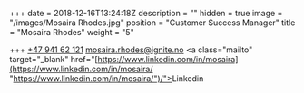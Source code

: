 +++
date = 2018-12-16T13:24:18Z
description = ""
hidden = true
image = "/images/Mosaira Rhodes.jpg"
position = "Customer Success Manager"
title = "Mosaira Rhodes"
weight = "5"

+++
<a class="phoneto" href="tel:+47 941 62 121"><i class="fas fa-phone"></i>+47 941 62 121</a> <a class="mailto" href="mailto:mosaira.rhodes@ignite.no"><i class="fas fa-envelope"></i></i>mosaira.rhodes@ignite.no</a> <a class="mailto" target="_blank" href="[https://www.linkedin.com/in/mosaira](https://www.linkedin.com/in/mosaira/ "https://www.linkedin.com/in/mosaira/")/"><i class="fab fa-linkedin-in"></i>Linkedin</a>